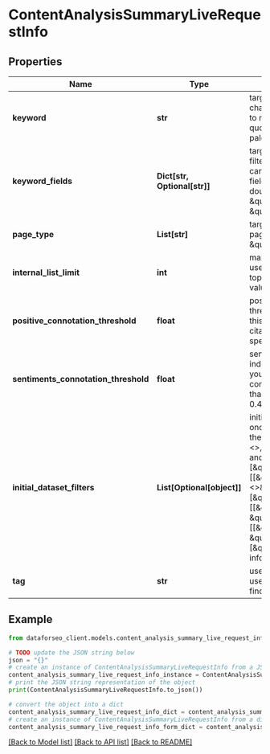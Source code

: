 # ContentAnalysisSummaryLiveRequestInfo


## Properties

Name | Type | Description | Notes
------------ | ------------- | ------------- | -------------
**keyword** | **str** | target keyword required field UTF-8 encoding a keyword should be at least 3 characters long; the keywords will be converted to a lowercase format; Note: to match an exact phrase instead of a stand-alone keyword, use double quotes and backslashes; example: \&quot;keyword\&quot;: \&quot;\\\&quot;tesla palo alto\\\&quot;\&quot; | [optional] 
**keyword_fields** | **Dict[str, Optional[str]]** | target keyword fields and target keywords optional field use this parameter to filter the dataset by keywords that certain fields should contain; fields you can specify: title, main_title, previous_title, snippet you can indicate several fields; Note: to match an exact phrase instead of a stand-alone keyword, use double quotes and backslashes; example: \&quot;keyword_fields\&quot;: {     \&quot;snippet\&quot;: \&quot;\\\&quot;logitech mouse\\\&quot;\&quot;,     \&quot;main_title\&quot;: \&quot;sale\&quot; } | [optional] 
**page_type** | **List[str]** | target page types optional field use this parameter to filter the dataset by page types possible values: \&quot;ecommerce\&quot;, \&quot;news\&quot;, \&quot;blogs\&quot;, \&quot;message-boards\&quot;, \&quot;organization\&quot; | [optional] 
**internal_list_limit** | **int** | maximum number of elements within internal arrays optional field you can use this field to limit the number of elements within the following arrays: top_domains text_categories page_categories countries languages default value: 1 maximum value: 20 | [optional] 
**positive_connotation_threshold** | **float** | positive connotation threshold optional field specified as the probability index threshold for positive sentiment related to the citation content if you specify this field, connotation_types object in the response will only contain data on citations with positive sentiment probability more than or equal to the specified value possible values: from 0 to 1 default value: 0.4 | [optional] 
**sentiments_connotation_threshold** | **float** | sentiment connotation threshold optional field specified as the probability index threshold for sentiment connotations related to the citation content if you specify this field, sentiment_connotations object in the response will only contain data on citations where the probability per each sentiment is more than or equal to the specified value possible values: from 0 to 1 default value: 0.4 | [optional] 
**initial_dataset_filters** | **List[Optional[object]]** | initial dataset filtering parameters optional field you can add several filters at once (8 filters maximum) you should set a logical operator and, or between the conditions the following operators are supported: regex, &lt;, &lt;&#x3D;, &gt;, &gt;&#x3D;, &#x3D;, &lt;&gt;, in, not_in, like,not_like, has, has_not you can use the % operator with like and not_like to match any string of zero or more characters example: [\&quot;domain\&quot;,\&quot;&lt;&gt;\&quot;, \&quot;logitech.com\&quot;] [[\&quot;domain\&quot;,\&quot;&lt;&gt;\&quot;,\&quot;logitech.com\&quot;],\&quot;and\&quot;,[\&quot;content_info.connotation_types.negative\&quot;,\&quot;&gt;\&quot;,1000]] [[\&quot;domain\&quot;,\&quot;&lt;&gt;\&quot;,\&quot;logitech.com\&quot;]], \&quot;and\&quot;, [[\&quot;content_info.connotation_types.negative\&quot;,\&quot;&gt;\&quot;,1000], \&quot;or\&quot;, [\&quot;content_info.text_category\&quot;,\&quot;has\&quot;,10994]]] for more information about filters, please refer to Content Analysis API – Filters | [optional] 
**tag** | **str** | user-defined task identifier optional field the character limit is 255 you can use this parameter to identify the task and match it with the result you will find the specified tag value in the data object of the response | [optional] 

## Example

```python
from dataforseo_client.models.content_analysis_summary_live_request_info import ContentAnalysisSummaryLiveRequestInfo

# TODO update the JSON string below
json = "{}"
# create an instance of ContentAnalysisSummaryLiveRequestInfo from a JSON string
content_analysis_summary_live_request_info_instance = ContentAnalysisSummaryLiveRequestInfo.from_json(json)
# print the JSON string representation of the object
print(ContentAnalysisSummaryLiveRequestInfo.to_json())

# convert the object into a dict
content_analysis_summary_live_request_info_dict = content_analysis_summary_live_request_info_instance.to_dict()
# create an instance of ContentAnalysisSummaryLiveRequestInfo from a dict
content_analysis_summary_live_request_info_form_dict = content_analysis_summary_live_request_info.from_dict(content_analysis_summary_live_request_info_dict)
```
[[Back to Model list]](../README.md#documentation-for-models) [[Back to API list]](../README.md#documentation-for-api-endpoints) [[Back to README]](../README.md)



